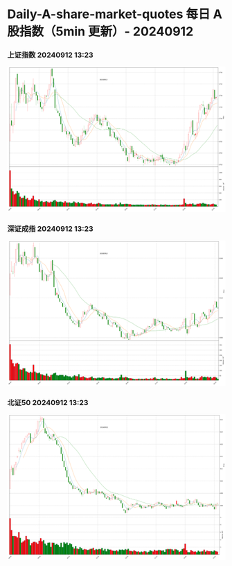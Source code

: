 
# Daily-A-share-market-quotes 每日 A 股指数（5min 更新）- 20240912

### 上证指数 20240912 13:23
![](./fig/2024/9/20240912-sh000001.png)

### 深证成指 20240912 13:23
![](./fig/2024/9/20240912-sz399001.png)

### 北证50 20240912 13:23
![](./fig/2024/9/20240912-bj899050.png)
